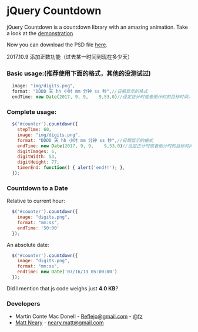 # jQuery Countdown

jQuery Countdown is a countdown library with an amazing animation. Take a look
at the [demonstration](http://reflejo.github.com/jquery-countdown/)

Now you can download the PSD file
[here](https://github.com/Reflejo/jquery-countdown/blob/master/img/digits.psd).

2017.10.9 添加正数功能（过去某一时间到现在多少天）

### Basic usage:(推荐使用下面的格式，其他的没测试过)

```javascript
  image: "img/digits.png",
  format: "DDDD 天 hh 小时 mm 分钟 ss 秒",//日期显示的格式
  endTime: new Date(2017, 9, 9,    9,53,0)//设定正计时或者倒计时的目标时间，2017年10月9日，9:53:00
```

### Complete usage:

```javascript
  $('#counter').countdown({
    stepTime: 60,
    image: "img/digits.png",
    format: "DDDD 天 hh 小时 mm 分钟 ss 秒",//日期显示的格式
    endTime: new Date(2017, 9, 9,    9,53,0)//设定正计时或者倒计时的目标时间，2017年10月9日，9:53:00
    digitImages: 6,
    digitWidth: 53,
    digitHeight: 77,
    timerEnd: function() { alert('end!!'); },
  });
```



### Countdown to a Date

Relative to current hour:

```javascript
  $('#counter').countdown({
    image: "digits.png",
    format: "mm:ss",
    endTime: '50:00'
  });
```

An absolute date:


```javascript
  $('#counter').countdown({
    image: "digits.png",
    format: "mm:ss",
    endTime: new Date('07/16/13 05:00:00')
  });
```

Did I mention that js code weighs just **4.0 KB**?

### Developers

- Martín Conte Mac Donell - <Reflejo@gmail.com> - [@fz](https://twitter.com/fz)
- [Matt Neary](http://mattneary.com) - <neary.matt@gmail.com>


